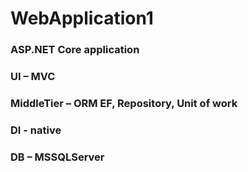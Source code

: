 # WebApplication1
 
### ASP.NET Core application
### UI – MVC
### MiddleTier – ORM EF, Repository, Unit of work
### DI - native
### DB – MSSQLServer
